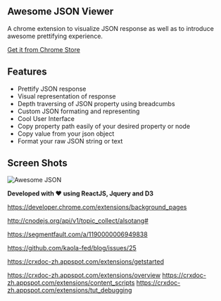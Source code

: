 ## Awesome JSON Viewer
A chrome extension to visualize JSON response as well as to introduce awesome prettifying experience.

[Get it from Chrome Store](https://chrome.google.com/webstore/detail/awesome-json/iemadiahhbebdklepanmkjenfdebfpfe)

## Features
+ Prettify JSON response
+ Visual representation of response
+ Depth traversing of JSON property using breadcumbs
+ Custom JSON formating and representing
+ Cool User Interface
+ Copy property path easily of your desired property or node
+ Copy value from your json object
+ Format your raw JSON string or text

## Screen Shots
![Awesome JSON](https://raw.githubusercontent.com/rbrahul/Awesome-JSON/master/awesome-json-slideshow.gif "Awesome JSON an awesome Chrome extension to assist development")


**Developed with ♥ using ReactJS, Jquery and D3**




https://developer.chrome.com/extensions/background_pages

http://cnodejs.org/api/v1/topic_collect/alsotang#

https://segmentfault.com/a/1190000006949838


https://github.com/kaola-fed/blog/issues/25

https://crxdoc-zh.appspot.com/extensions/getstarted

https://crxdoc-zh.appspot.com/extensions/overview
https://crxdoc-zh.appspot.com/extensions/content_scripts
https://crxdoc-zh.appspot.com/extensions/tut_debugging
